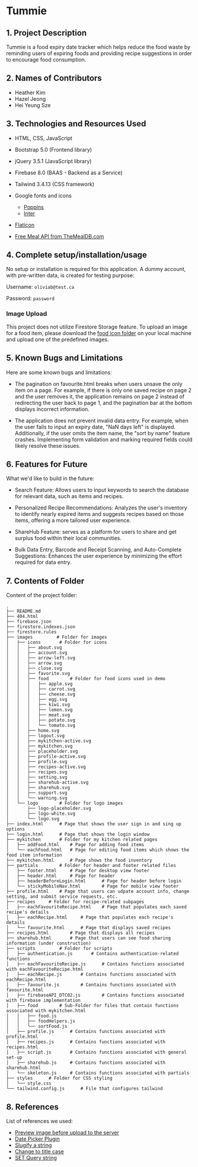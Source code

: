 # Tummie

## 1. Project Description

Tummie is a food expiry date tracker which helps reduce the food waste by reminding users of expiring foods and providing recipe suggestions in order to encourage food consumption.

## 2. Names of Contributors

- Heather Kim
- Hazel Jeong
- Hei Yeung Sze
	
## 3. Technologies and Resources Used

- HTML, CSS, JavaScript
- Bootstrap 5.0 (Frontend library)
- jQuery 3.5.1 (JavaScript library)
- Firebase 8.0 (BAAS - Backend as a Service)
- Tailwind 3.4.13 (CSS framework)
- Google fonts and icons
    - [Poppins](https://fonts.google.com/specimen/Poppins)
    - [Inter](https://fonts.google.com/specimen/Inter)

- [Flaticon](https://www.flaticon.com/)
- [Free Meal API from TheMealDB.com](https://www.themealdb.com/api.php)

## 4. Complete setup/installation/usage

No setup or installation is required for this application. A dummy account, with pre-written data, is created for testing purpose:

Username: `oliviab@test.ca`

Password: `password`

### Image Upload

This project does not utilize Firestore Storage feature. To upload an image for a food item, please download the [food icon folder](https://github.com/hmjkim/1800_202430_DTC02/tree/ce3910810e6dc545669ed6bc98bea0e81105a7f6/images/icons/food) on your local machine and upload one of the predefined images.

## 5. Known Bugs and Limitations

Here are some known bugs and limitations:

- The pagination on favourite.html breaks when users unsave the only item on a page. For example, if there is only one saved recipe on page 2 and the user removes it, the application remains on page 2 instead of redirecting the user back to page 1, and the pagination bar at the bottom displays incorrect information.

- The application does not prevent invalid data entry. For example, when the user fails to input an expiry date, "NaN days left" is displayed. Additionally, if the user omits the item name, the "sort by name" feature crashes. Implementing form validation and marking required fields could likely resolve these issues.


## 6. Features for Future

What we'd like to build in the future:

- Search Feature: Allows users to input keywords to search the database for relevant data, such as items and recipes.

- Personalized Recipe Recommendations: Analyzes the user's inventory to identify nearly expired items and suggests recipes based on those items, offering a more tailored user experience.

- ShareHub Feature: serves as a platform for users to share and get surplus food within their local communities.

- Bulk Data Entry, Barcode and Receipt Scanning, and Auto-Complete Suggestions: Enhances the user experience by minimizing the effort required for data entry.

## 7. Contents of Folder

Content of the project folder:

```
.
├── README.md
├── 404.html
├── firebase.json
├── firestore.indexes.json
├── firestore.rules
├── images         # Folder for images
│   ├── icons       # Folder for icons
│   │   ├── about.svg
│   │   ├── account.svg
│   │   ├── arrow-left.svg
│   │   ├── arrow.svg
│   │   ├── close.svg
│   │   ├── favorite.svg
│   │   ├── food        # Folder for food icons used in demo
│   │   │   ├── apple.svg
│   │   │   ├── carrot.svg
│   │   │   ├── cheese.svg
│   │   │   ├── egg.svg
│   │   │   ├── kiwi.svg
│   │   │   ├── lemon.svg
│   │   │   ├── meat.svg
│   │   │   ├── potato.svg
│   │   │   └── tomato.svg
│   │   ├── home.svg
│   │   ├── logout.svg
│   │   ├── mykitchen-active.svg
│   │   ├── mykitchen.svg
│   │   ├── placeholder.svg
│   │   ├── profile-active.svg
│   │   ├── profile.svg
│   │   ├── recipes-active.svg
│   │   ├── recipes.svg
│   │   ├── setting.svg
│   │   ├── sharehub-active.svg
│   │   ├── sharehub.svg
│   │   ├── support.svg
│   │   └── warning.svg
│   └── logo        # Folder for logo images
│       ├── logo-placeholder.svg
│       ├── logo-white.svg
│       └── logo.svg
├── index.html      # Page that shows the user sign in and sing up options
├── login.html      # Page that shows the login window
├── mykitchen       # Folder for my kitchen related pages
│   ├── addFood.html    # Page for adding food items
│   └── eachFood.html   # Page for editing food items which shows the food item information
├── mykitchen.html      # Page shows the food inventory
├── partials        # Folder for header and footer related files
│   ├── footer.html     # Page for desktop view footer
│   ├── header.html     # Page for header
│   ├── headerBeforeLogin.html      # Page for header before login
│   └── stickyMobileNav.html        # Page for mobile view footer
├── profile.html    # Page that users can udpate account info, change setting, and submit service requests, etc.
├── recipes     # Folder for recipe-related subpages
│   ├── eachFavouriteRecipe.html    # Page that populates each saved recipe's details
│   ├── eachRecipe.html     # Page that populates each recipe's details
│   └── favourite.html      # Page that displays saved recipes 
├── recipes.html        # Page that displays all recipes
├── sharehub.html       # Page that users can see food sharing information (under construction)
├── scripts         # Folder for scripts
│   ├── authentication.js       # Contains authentication-related functions
│   ├── eachFavouriteRecipe.js      # Contains functions associated with eachFavouriteRecipe.html
│   ├── eachRecipe.js       # Contains functions associated with eachRecipe.html
│   ├── favourite.js        # Contains functions associated with favourite.html
│   ├── firebaseAPI_DTC02.js        # Contains functions associated with firebase implementation
│   ├── food        # Sub-Folder for files that contain functions associated with mykitchen.html
│   │   ├── food.js
│   │   ├── foodHelpers.js
│   │   └── sortFood.js
│   ├── profile.js      # Contains functions associated with profile.html
│   ├── recipes.js      # Contains functions associated with recipes.html
│   ├── script.js       # Contains functions associated with general set-up
│   ├── sharehub.js     # Contains functions associated with sharehub.html
│   └── skeleton.js     # Contains functions associated with partials
├── styles      # Folder for CSS styling
│   └── style.css
└── tailwind.config.js      # File that configures tailwind
```

## 8. References

List of references we used:

- [Preview image before upload to the server](https://javascript.plainenglish.io/how-to-preview-image-before-upload-in-jquery-daca0849e00c)
- [Date Picker Plugin](https://gijgo.com/datepicker/example/bootstrap-5)
- [Slugify a string](https://dev.to/bybydev/how-to-slugify-a-string-in-javascript-4o9n)
- [Change to title case](https://dev.to/ypdev19/ways-to-title-case-strings-with-javascript-1dpe)
- [SET Query string](https://zgadzaj.com/development/javascript/how-to-change-url-query-parameter-with-javascript-only)
